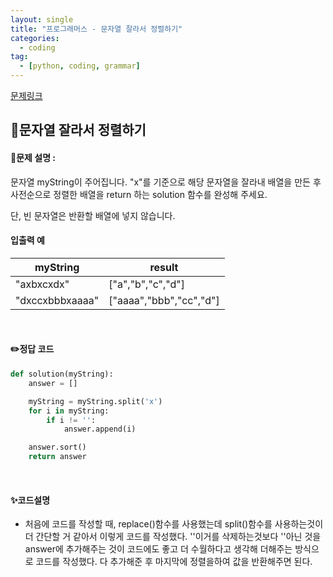 ```yaml
---
layout: single
title: "프로그래머스 - 문자열 잘라서 정렬하기"
categories: 
  - coding
tag:
  - [python, coding, grammar]
--- 
```

[문제링크](https://school.programmers.co.kr/learn/courses/30/lessons/181866)  

## 📌문자열 잘라서 정렬하기
#### 📖문제 설명 :  
문자열 myString이 주어집니다. "x"를 기준으로 해당 문자열을 잘라내 배열을 만든 후 사전순으로 정렬한 배열을 return 하는 solution 함수를 완성해 주세요.

단, 빈 문자열은 반환할 배열에 넣지 않습니다.
#### 입출력 예 

|myString|result|
|---|---|
|"axbxcxdx"|["a","b","c","d"]|
|"dxccxbbbxaaaa"|["aaaa","bbb","cc","d"]|

<br>

#### ✏️정답 코드
```python
def solution(myString):
    answer = []

    myString = myString.split('x')
    for i in myString:
        if i != '':
            answer.append(i)

    answer.sort()
    return answer
```

<br>

#### ✨코드설명
- 처음에 코드를 작성할 때, replace()함수를 사용했는데 split()함수를 사용하는것이 더 간단할 거 같아서 이렇게 코드를 작성했다.
  ''이거를 삭제하는것보다 ''아닌 것을 answer에 추가해주는 것이 코드에도 좋고 더 수월하다고 생각해 더해주는 방식으로 코드를 작성했다.
  다 추가해준 후 마지막에 정렬을하여 값을 반환해주면 된다. 
